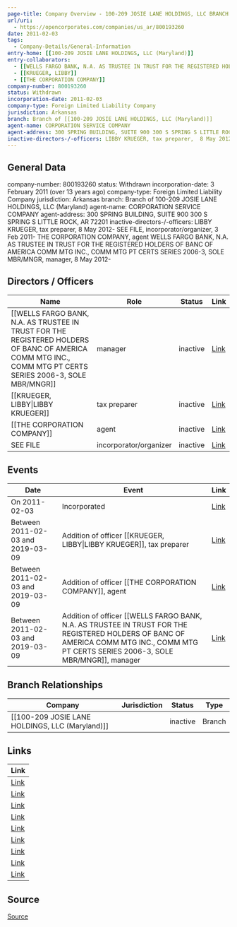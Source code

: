 ```yaml
---
page-title: Company Overview - 100-209 JOSIE LANE HOLDINGS, LLC BRANCH (Arkansas)
url/uri:
  - https://opencorporates.com/companies/us_ar/800193260
date: 2011-02-03
tags:
  - Company-Details/General-Information
entry-home: [[100-209 JOSIE LANE HOLDINGS, LLC (Maryland)]]
entry-collaborators:
  - [[WELLS FARGO BANK, N.A. AS TRUSTEE IN TRUST FOR THE REGISTERED HOLDERS OF BANC OF AMERICA COMM MTG INC., COMM MTG PT CERTS SERIES 2006-3, SOLE MBR/MNGR]]
  - [[KRUEGER, LIBBY]]
  - [[THE CORPORATION COMPANY]]
company-number: 800193260
status: Withdrawn
incorporation-date: 2011-02-03
company-type: Foreign Limited Liability Company
jurisdiction: Arkansas
branch: Branch of [[100-209 JOSIE LANE HOLDINGS, LLC (Maryland)]]
agent-name: CORPORATION SERVICE COMPANY
agent-address: 300 SPRING BUILDING, SUITE 900 300 S SPRING S LITTLE ROCK, AR 72201
inactive-directors-/-officers: LIBBY KRUEGER, tax preparer,  8 May 2012- SEE FILE, incorporator/organizer,  3 Feb 2011- THE CORPORATION COMPANY, agent WELLS FARGO BANK, N.A. AS TRUSTEE IN TRUST FOR THE REGISTERED HOLDERS OF BANC OF AMERICA COMM MTG INC., COMM MTG PT CERTS SERIES 2006-3, SOLE MBR/MNGR, manager,  8 May 2012-
---
```

## General Data
company-number: 800193260
status: Withdrawn
incorporation-date: 3 February 2011 (over 13 years ago)
company-type: Foreign Limited Liability Company
jurisdiction: Arkansas
branch: Branch of 100-209 JOSIE LANE HOLDINGS, LLC (Maryland)
agent-name: CORPORATION SERVICE COMPANY
agent-address: 300 SPRING BUILDING, SUITE 900 300 S SPRING S LITTLE ROCK, AR 72201
inactive-directors-/-officers: LIBBY KRUEGER, tax preparer,  8 May 2012- SEE FILE, incorporator/organizer,  3 Feb 2011- THE CORPORATION COMPANY, agent WELLS FARGO BANK, N.A. AS TRUSTEE IN TRUST FOR THE REGISTERED HOLDERS OF BANC OF AMERICA COMM MTG INC., COMM MTG PT CERTS SERIES 2006-3, SOLE MBR/MNGR, manager,  8 May 2012-

## Directors / Officers
| Name | Role | Status | Link |
|------|------|--------|------|
| [[WELLS FARGO BANK, N.A. AS TRUSTEE IN TRUST FOR THE REGISTERED HOLDERS OF BANC OF AMERICA COMM MTG INC., COMM MTG PT CERTS SERIES 2006-3, SOLE MBR/MNGR]] | manager | inactive | [Link](https://opencorporates.com/officers/167320491) |
| [[KRUEGER, LIBBY\|LIBBY KRUEGER]] | tax preparer | inactive | [Link](https://opencorporates.com/officers/247894445) |
| [[THE CORPORATION COMPANY]] | agent | inactive | [Link](https://opencorporates.com/officers/252114892) |
| SEE FILE | incorporator/organizer | inactive | [Link](https://opencorporates.com/officers/861105800) |

## Events
| Date | Event | Link |
|------|-------|------|
| On 2011-02-03 | Incorporated | [Link](https://opencorporates.com/events/348579506) |
| Between 2011-02-03 and 2019-03-09 | Addition of officer [[KRUEGER, LIBBY\|LIBBY KRUEGER]], tax preparer | [Link](https://opencorporates.com/events/348579455) |
| Between 2011-02-03 and 2019-03-09 | Addition of officer [[THE CORPORATION COMPANY]], agent | [Link](https://opencorporates.com/events/348579476) |
| Between 2011-02-03 and 2019-03-09 | Addition of officer [[WELLS FARGO BANK, N.A. AS TRUSTEE IN TRUST FOR THE REGISTERED HOLDERS OF BANC OF AMERICA COMM MTG INC., COMM MTG PT CERTS SERIES 2006-3, SOLE MBR/MNGR]], manager | [Link](https://opencorporates.com/events/348579425) |

## Branch Relationships
| Company | Jurisdiction | Status | Type |
|---------|--------------|--------|------|
| [[100-209 JOSIE LANE HOLDINGS, LLC (Maryland)]] |  | inactive | Branch |

## Links
| Link |
|------|
| [Link](/events/348579425) |
| [Link](/officers/247894445) |
| [Link](/companies/us_md/W13905005) |
| [Link](/events/348579455) |
| [Link](/officers/252114892) |
| [Link](/officers/861105800) |
| [Link](http://www.sos.arkansas.gov/corps/search_all.php) |
| [Link](/events/348579476) |
| [Link](/officers/167320491) |


## Source
[Source](https://opencorporates.com/companies/us_ar/800193260)
